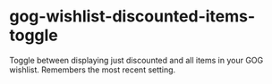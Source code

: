 # gog-wishlist-discounted-items-toggle
Toggle between displaying just discounted and all items in your GOG wishlist. Remembers the most recent setting.
